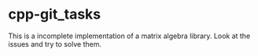 # cpp-git_tasks
This is a incomplete implementation of a matrix algebra library.
Look at the issues and try to solve them.
